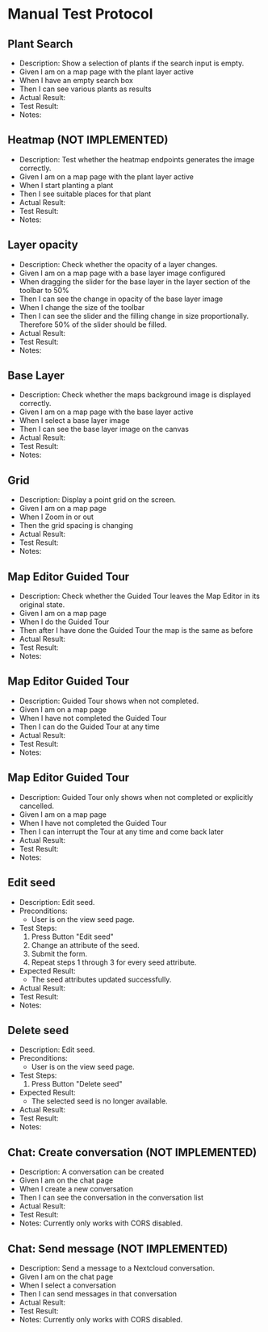 # Manual Test Protocol

<!--
The blueprint of all test cases.
The protocol depicts the unperformed manual test.
The protocol is written in GIVEN-WHEN-THEN Gherkin syntax:
- [automationpanda.com](https://automationpanda.com/2017/01/30/bdd-101-writing-good-gherkin/)
- [cucumber.io](https://cucumber.io/docs/bdd/better-gherkin/)


USE THIS TO CREATE A NEW TESTCASE.
DONT DELETE EMPTY BULLETPOINTS.
DONT FILL OUT ACTUAL/TEST RESULT.

## Use Case
- Description: Edit a map.
- Given there is already a created map
- When I change my maps name and description
- Then I can successfully save my new map without an error message
- Actual Result:
- Test Result:
- Notes: -->

## Plant Search

- Description: Show a selection of plants if the search input is empty.
- Given I am on a map page with the plant layer active
- When I have an empty search box
- Then I can see various plants as results
- Actual Result:
- Test Result:
- Notes:

## Heatmap (NOT IMPLEMENTED)

- Description: Test whether the heatmap endpoints generates the image correctly.
- Given I am on a map page with the plant layer active
- When I start planting a plant
- Then I see suitable places for that plant
- Actual Result:
- Test Result:
- Notes:

## Layer opacity

- Description: Check whether the opacity of a layer changes.
- Given I am on a map page with a base layer image configured
- When dragging the slider for the base layer in the layer section of the toolbar to 50%
- Then I can see the change in opacity of the base layer image
- When I change the size of the toolbar
- Then I can see the slider and the filling change in size proportionally. Therefore 50% of the slider should be filled.
- Actual Result:
- Test Result:
- Notes:

## Base Layer

- Description: Check whether the maps background image is displayed correctly.
- Given I am on a map page with the base layer active
- When I select a base layer image
- Then I can see the base layer image on the canvas
- Actual Result:
- Test Result:
- Notes:

## Grid

- Description: Display a point grid on the screen.
- Given I am on a map page
- When I Zoom in or out
- Then the grid spacing is changing
- Actual Result:
- Test Result:
- Notes:

## Map Editor Guided Tour

- Description: Check whether the Guided Tour leaves the Map Editor in its original state.
- Given I am on a map page
- When I do the Guided Tour
- Then after I have done the Guided Tour the map is the same as before
- Actual Result:
- Test Result:
- Notes:

## Map Editor Guided Tour

- Description: Guided Tour shows when not completed.
- Given I am on a map page
- When I have not completed the Guided Tour
- Then I can do the Guided Tour at any time
- Actual Result:
- Test Result:
- Notes:

## Map Editor Guided Tour

- Description: Guided Tour only shows when not completed or explicitly cancelled.
- Given I am on a map page
- When I have not completed the Guided Tour
- Then I can interrupt the Tour at any time and come back later
- Actual Result:
- Test Result:
- Notes:

## Edit seed

- Description: Edit seed.
- Preconditions:
  - User is on the view seed page.
- Test Steps:
  1. Press Button "Edit seed"
  2. Change an attribute of the seed.
  3. Submit the form.
  4. Repeat steps 1 through 3 for every seed attribute.
- Expected Result:
  - The seed attributes updated successfully.
- Actual Result:
- Test Result:
- Notes:

## Delete seed

- Description: Edit seed.
- Preconditions:
  - User is on the view seed page.
- Test Steps:
  1. Press Button "Delete seed"
- Expected Result:
  - The selected seed is no longer available.
- Actual Result:
- Test Result:
- Notes:

## Chat: Create conversation (NOT IMPLEMENTED)

- Description: A conversation can be created
- Given I am on the chat page
- When I create a new conversation
- Then I can see the conversation in the conversation list
- Actual Result:
- Test Result:
- Notes: Currently only works with CORS disabled.

## Chat: Send message (NOT IMPLEMENTED)

- Description: Send a message to a Nextcloud conversation.
- Given I am on the chat page
- When I select a conversation
- Then I can send messages in that conversation
- Actual Result:
- Test Result:
- Notes: Currently only works with CORS disabled.
